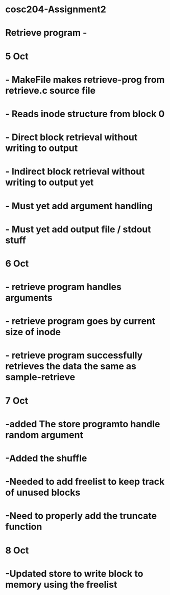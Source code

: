 # cosc204-Assignment2

# Retrieve program - 
#    5 Oct   
#   - MakeFile makes retrieve-prog from retrieve.c source file 
#   - Reads inode structure from block 0 
#   - Direct block retrieval without writing to output 
#   - Indirect block retrieval without writing to output yet 
#   - Must yet add argument handling 
#   - Must yet add output file / stdout stuff 

#   6 Oct 
#   - retrieve program handles arguments 
#   - retrieve program goes by current size of inode  
#   - retrieve program successfully retrieves the data the same as sample-retrieve

# 7 Oct
#   -added The store programto handle random argument
#   -Added the shuffle
#   -Needed to add freelist to keep track of unused blocks
#   -Need to properly add the truncate function

# 8 Oct
#   -Updated store to write block to memory using the freelist


